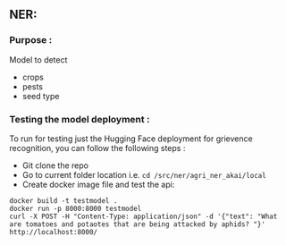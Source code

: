 ## NER:


### Purpose :
Model to detect
- crops
- pests
- seed type 


### Testing the model deployment :  
To run for testing just the Hugging Face deployment for grievence recognition, you can follow the following steps : 

- Git clone the repo
- Go to current folder location i.e. ``` cd /src/ner/agri_ner_akai/local ```
- Create docker image file and test the api:  
```
docker build -t testmodel .
docker run -p 8000:8000 testmodel
curl -X POST -H "Content-Type: application/json" -d '{"text": "What are tomatoes and potaotes that are being attacked by aphids? "}' http://localhost:8000/
```
